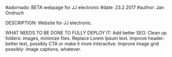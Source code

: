 #adornado: BETA webpage for JJ electronic
#date: 23.2.2017
#author: Jan Ondruch

DESCRIPTION:
Website for JJ electronic.

WHAT NEEDS TO BE DONE TO FULLY DEPLOY IT:
Add better SEO.
Clean up folders: images, minimize files.
Replace Lorem Ipsum text.
Improve header: better text, possibly CTA or make it more interactive.
Improve image grid possibly: image captions, whatever.